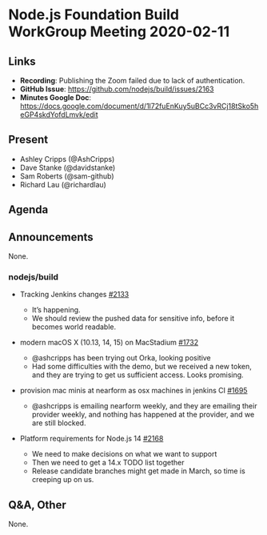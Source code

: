 # Node.js Foundation Build WorkGroup Meeting 2020-02-11

## Links

* **Recording**: Publishing the Zoom failed due to lack of authentication.
* **GitHub Issue**: https://github.com/nodejs/build/issues/2163
* **Minutes Google Doc**:
  https://docs.google.com/document/d/1l72fuEnKuy5uBCc3vRCj18tSko5heGP4skdYofdLmvk/edit

## Present

* Ashley Cripps (@AshCripps)
* Dave Stanke (@davidstanke)
* Sam Roberts (@sam-github)
* Richard Lau (@richardlau)

## Agenda

## Announcements
 
None.

### nodejs/build

* Tracking Jenkins changes [#2133](https://github.com/nodejs/build/issues/2133)
  * It’s happening.
  * We should review the pushed data for sensitive info, before it becomes world readable.
* modern macOS X (10.13, 14, 15) on MacStadium [#1732](https://github.com/nodejs/build/issues/1732)
  * @ashcripps has been trying out Orka, looking positive
  * Had some difficulties with the demo, but we received a new token, and they are trying to get us sufficient access. Looks promising.

* provision mac minis at nearform as osx machines in jenkins CI [#1695](https://github.com/nodejs/build/issues/1695)
  * @ashcripps is emailing nearform weekly, and they are emailing their provider weekly, and nothing has happened at the provider, and we are still blocked.

* Platform requirements for Node.js 14 [#2168](https://github.com/nodejs/build/issues/2168)
  * We need to make decisions on what we want to support
  * Then we need to get a 14.x TODO list together
  * Release candidate branches might get made in March, so time is creeping up on us.

## Q&A, Other

None.
